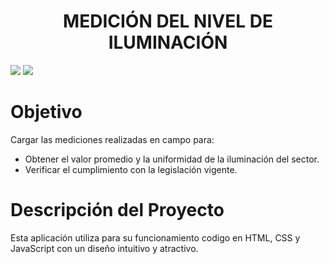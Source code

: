 <h1 align="center"> MEDICIÓN DEL NIVEL DE ILUMINACIÓN</h1>
<p align="left">
   <img src="https://img.shields.io/badge/STATUS-EN DESARROLLO-blue">
   <img src="https://img.shields.io/badge/VERSI%C3%93N-1.0-blue">
</p>

# Objetivo
  Cargar las mediciones realizadas en campo para:
  - Obtener el valor promedio y la uniformidad de la iluminación del sector.
  - Verificar el cumplimiento con la legislación vigente.

# Descripción del Proyecto
  Esta aplicación utiliza para su funcionamiento codigo en HTML, CSS y JavaScript con un diseño intuitivo y atractivo.
